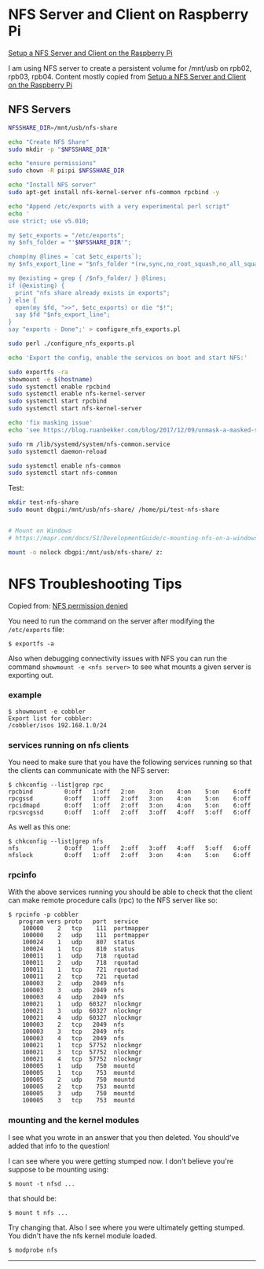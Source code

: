 # NFS Server and Client on Raspberry Pi

[Setup a NFS Server and Client on the Raspberry Pi](https://sysadmins.co.za/setup-a-nfs-server-and-client-on-the-raspberry-pi/)

I am using NFS server to create a persistent volume for /mnt/usb on rpb02,  rpb03, rpb04.
Content mostly copied from [Setup a NFS Server and Client on the Raspberry Pi](https://sysadmins.co.za/setup-a-nfs-server-and-client-on-the-raspberry-pi/)

## NFS Servers

```sh
NFSSHARE_DIR=/mnt/usb/nfs-share

echo "Create NFS Share"
sudo mkdir -p "$NFSSHARE_DIR"

echo "ensure permissions"
sudo chown -R pi:pi $NFSSHARE_DIR

echo "Install NFS server"
sudo apt-get install nfs-kernel-server nfs-common rpcbind -y

echo "Append /etc/exports with a very experimental perl script"
echo '
use strict; use v5.010;

my $etc_exports = "/etc/exports";
my $nfs_folder = "'$NFSSHARE_DIR'";

chomp(my @lines = `cat $etc_exports`);
my $nfs_export_line = "$nfs_folder *(rw,sync,no_root_squash,no_all_squash,no_subtree_check)";

my @existing = grep { /$nfs_folder/ } @lines;
if (@existing) {
  print "nfs share already exists in exports";
} else {
  open(my $fd, ">>", $etc_exports) or die "$!";
  say $fd "$nfs_export_line";
}
say "exports - Done";' > configure_nfs_exports.pl

sudo perl ./configure_nfs_exports.pl

echo 'Export the config, enable the services on boot and start NFS:'

sudo exportfs -ra
showmount -e $(hostname)
sudo systemctl enable rpcbind
sudo systemctl enable nfs-kernel-server
sudo systemctl start rpcbind
sudo systemctl start nfs-kernel-server

echo 'fix masking issue'
echo 'see https://blog.ruanbekker.com/blog/2017/12/09/unmask-a-masked-service-in-systemd/'

sudo rm /lib/systemd/system/nfs-common.service
sudo systemctl daemon-reload

sudo systemctl enable nfs-common
sudo systemctl start nfs-common


```

Test:
```sh
mkdir test-nfs-share
sudo mount dbgpi:/mnt/usb/nfs-share/ /home/pi/test-nfs-share

```

```sh

# Mount on Windows
# https://mapr.com/docs/51/DevelopmentGuide/c-mounting-nfs-on-a-windows-client.html

mount -o nolock dbgpi:/mnt/usb/nfs-share/ z:

```

# NFS Troubleshooting Tips

Copied from: [NFS permission denied](https://unix.stackexchange.com/a/79175)

You need to run the command on the server after modifying the `/etc/exports` file:

    $ exportfs -a

Also when debugging connectivity issues with NFS you can run the command `showmount -e <nfs server>` to see what mounts a given server is exporting out.

### example
    $ showmount -e cobbler
    Export list for cobbler:
    /cobbler/isos 192.168.1.0/24

### services running on nfs clients
You need to make sure that you have the following services running so that the clients can communicate with the NFS server:

    $ chkconfig --list|grep rpc
    rpcbind        	0:off	1:off	2:on	3:on	4:on	5:on	6:off
    rpcgssd        	0:off	1:off	2:off	3:on	4:on	5:on	6:off
    rpcidmapd      	0:off	1:off	2:off	3:on	4:on	5:on	6:off
    rpcsvcgssd     	0:off	1:off	2:off	3:off	4:off	5:off	6:off

As well as this one:

    $ chkconfig --list|grep nfs
    nfs            	0:off	1:off	2:off	3:off	4:off	5:off	6:off
    nfslock        	0:off	1:off	2:off	3:on	4:on	5:on	6:off

### rpcinfo
With the above services running you should be able to check that the client can make remote procedure calls (rpc) to the NFS server like so:

    $ rpcinfo -p cobbler
       program vers proto   port  service
        100000    2   tcp    111  portmapper
        100000    2   udp    111  portmapper
        100024    1   udp    807  status
        100024    1   tcp    810  status
        100011    1   udp    718  rquotad
        100011    2   udp    718  rquotad
        100011    1   tcp    721  rquotad
        100011    2   tcp    721  rquotad
        100003    2   udp   2049  nfs
        100003    3   udp   2049  nfs
        100003    4   udp   2049  nfs
        100021    1   udp  60327  nlockmgr
        100021    3   udp  60327  nlockmgr
        100021    4   udp  60327  nlockmgr
        100003    2   tcp   2049  nfs
        100003    3   tcp   2049  nfs
        100003    4   tcp   2049  nfs
        100021    1   tcp  57752  nlockmgr
        100021    3   tcp  57752  nlockmgr
        100021    4   tcp  57752  nlockmgr
        100005    1   udp    750  mountd
        100005    1   tcp    753  mountd
        100005    2   udp    750  mountd
        100005    2   tcp    753  mountd
        100005    3   udp    750  mountd
        100005    3   tcp    753  mountd

### mounting and the kernel modules
I see what you wrote in an answer that you then deleted. You should've added that info to the question!

I can see where you were getting stumped now. I don't believe you're suppose to be mounting using:

    $ mount -t nfsd ...

that should be:

    $ mount t nfs ...

Try changing that. Also I see where you were ultimately getting stumped. You didn't have the nfs kernel module loaded.

    $ modprobe nfs

---